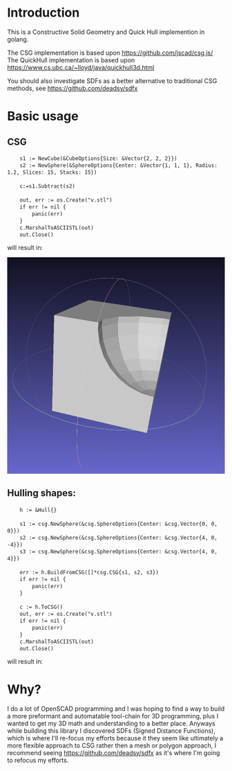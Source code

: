# Introduction

This is a Constructive Solid Geometry and Quick Hull implemention in golang. 

The CSG implementation is based upon https://github.com/jscad/csg.js/
The QuickHull implementation is based upon https://www.cs.ubc.ca/~lloyd/java/quickhull3d.html

You should also investigate SDFs as a better alternative to traditional CSG methods, see https://github.com/deadsy/sdfx

# Basic usage

## CSG

```golang
  	s1 := NewCube(&CubeOptions{Size: &Vector{2, 2, 2}})
	s2 := NewSphere(&SphereOptions{Center: &Vector{1, 1, 1}, Radius: 1.2, Slices: 15, Stacks: 15})
    
    c:=s1.Subtract(s2)

    out, err := os.Create("v.stl")
	if err != nil {
		panic(err)
	}
	c.MarshalToASCIISTL(out)
    out.Close()

```

will result in:

![Image of resulting subtraction](/images/subtract.png)


## Hulling shapes:

```golang
    h := &Hull{}

	s1 := csg.NewSphere(&csg.SphereOptions{Center: &csg.Vector{0, 0, 0}})
	s2 := csg.NewSphere(&csg.SphereOptions{Center: &csg.Vector{4, 0, -4}})
	s3 := csg.NewSphere(&csg.SphereOptions{Center: &csg.Vector{4, 0, 4}})

	err := h.BuildFromCSG([]*csg.CSG{s1, s2, s3})
	if err != nil {
		panic(err)
	}

    c := h.ToCSG()
	out, err := os.Create("v.stl")
	if err != nil {
		panic(err)
	}
	c.MarshalToASCIISTL(out)
    out.Close()
```

will result in:





# Why?

I do a lot of OpenSCAD programming and I was hoping to find a way to build a more preformant and automatable tool-chain for 3D programming, plus I wanted to get my 3D math and understanding to a better place. Anyways while building this library I discovered SDFs (Signed Distance Functions), which is where I'll re-focus my efforts because it they seem like ultimately a more flexible approach to CSG rather then a mesh or polygon approach, I recommend seeing https://github.com/deadsy/sdfx as it's where I'm going to refocus my efforts. 
